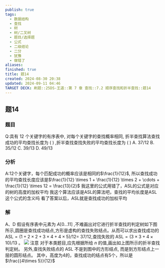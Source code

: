 ```yaml
---
publish: true
tags:
  - 数据结构
  - 查找
  - 树
  - 树/二叉树
  - 题目/选择题
  - 公式
  - 二级结论
  - 二分
  - 犹豫
  - 做错了
aliases: 
finished: true
title: 题14
created: 2024-08-30 20:38
updated: 2024-09-11 04:46
TARGET DECK: 刷题::25DS-王道::第 7 章 查找::7.2 顺序查找和折半查找::题14
---
```

## 题14
### 题目
Q:具有 12 个关键字的有序表中, 对每个关键字的查找概率相同, 折半查找算法查找成功的平均查找长度为 ( ) ,折半查找查找失败的平均查找长度为 ( )
A. ${37}/{12}$ 
B. ${35}/{12}$ 
C. ${39}/{13}$ 
D. ${49}/{13}$
### 分析
A:12个关键字，每个匹配成功的概率应该是相同的$\frac{1}{12}$, 所以查找成功的平均查找长度应该是$\frac{1}{12} \times 1 + \frac{1}{12} \times 2 + \cdots + \frac{1}{12} \times 12 = \frac{13}{2}$
我这里的公式用错了，ASL的公式是对应的树的高度的加权平均
我这个算法应该是ASL的算法吧，查找的平均长度是ASL这个公式的含义吗
看了答案以后，ASL就是查找成功的加权平均
### 解
A、D
假设有序表中元素为 $A\lbrack  {0\ldots {11}}\rbrack$ ,不难画出对它进行折半查找的判定树如下图所示,圆圈是查找成功结点,方形是虚构的查找失败结点。从而可以求出查找成功的 $\mathrm{{ASL}} = ( {1 + 2 \times  2 + 3 \times  4 + 4 \times  5}) /{12} =$ 37/12,查找失败的 $\mathrm{{ASL}} = ( {3 \times  3 + 4 \times  {10}}) /{13}$ 。
![](https://img.hwenyi.live/202409101830314.webp)
注意
对于本类题目,应先根据所给 $n$ 的值,画出如上图所示的折半查找判定树。
另外,查找失败结点的 ASL 不是到图中的方形结点, 而是到方形结点上一层的圆形结点。
其中，高度为4的，查找成功的结点有5个，所以是$\frac{{4\times 5}}{12}$


